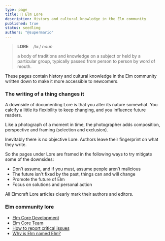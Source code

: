 ```yaml
---
type: page
title: 📜 Elm Lore
description: History and cultural knowledge in the Elm community
published: true
status: seedling
authors: "@supermario"
---
```



> **LORE**  &nbsp;&nbsp; /lɔː/ *noun*
>
> a body of traditions and knowledge on a subject or held by a particular group, typically passed from person to person by word of mouth.

These pages contain history and cultural knowledge in the Elm community written down to make it more accessible to newcomers.


### The writing of a thing changes it

A downside of documenting Lore is that you alter its nature somewhat. You calcify a little its flexibility to keep changing, and you influence future readers.

Like a photograph of a moment in time, the photographer adds composition, perspective and framing (selection and exclusion).

Inevitably there is no objective Lore. Authors leave their fingerprint on what they write.

So the pages under Lore are framed in the following ways to try mitigate some of the downsides:

- Don’t assume, and if you must, assume people aren’t malicious
- The future isn't fixed by the past, things can and will change
- Promote the future of Elm
- Focus on solutions and personal action

All Elmcraft Lore articles clearly mark their authors and editors.


### Elm community lore

- [Elm Core Development](/lore/elm-core-development)
- [Elm Core Team](/lore/elm-core-team)
- [How to report critical issues](/lore/how-to-report-critical-issues)
- [Why is Elm named Elm?](/lore/why-is-elm-named-elm)
